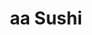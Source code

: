 ---
layout: place
title: "aa Sushi"
permalink: /washington/seattle/aa-sushi.html
stateAbbr: WA
stateName: Washington
cityName: Seattle
seo:
  name: "aa Sushi"
  type: Restaurant
  links: null
description: "Looking for sushi in Seattle, Washington? Check out aa Sushi for a delightful Japanese dining experience. Enjoy a variety of sushi and other dishes in a welc..."
place_id: ChIJ3Z83cAAVkFQRViH4aC1TUQg
photos:
  - name: >-
      places/ChIJ3Z83cAAVkFQRViH4aC1TUQg/photos/AeeoHcJO9P6zLbvAmWh5Y95k2C8Au8Q0UT03IGb9N-pQHn2h2OsSYwLACWxSK-26rYK1GZ0H_ow32unTCRSMK02_5OKjFpqKqh69NmR6PuKiYWFqM3j6WLcDBE2NrCAsmtysZzuRmdy8_JKyGDr5dK75EnzpE97oThK8xZDcGn-WQyb3sGzcwjH6VrthOZQqEUkSGsL7JcFpIOSrum0t-cRrWUDmqhTppABgyf7aB2PFN-XRxSmPkEGlM9US7GHmHGeTtaEY55kkwE4ZD4N1DL0B5rRyheJLjv8Js8drmIihDlFZ3TiiGpQkBsdEDCOv_ZcDkw6NOQB8tI-PssfVlSquE4eMVvctuM1rPOQ5L_wP1BP38YUyL0qCcFQel3h2Pu1qaEoUfCf5scJtFabPfdBeMrHeCQ1XVegDH9Wcnt9TwoIBBgSw
    widthPx: 3024
    heightPx: 4032
    authorAttributions:
      - displayName: Rita Bun
        uri: https://maps.google.com/maps/contrib/107019336349240913970
        photoUri: >-
          https://lh3.googleusercontent.com/a/ACg8ocL0xcjRBqBNbgcC9MRKapFcfZSa4m4Tw5KJefxEJNUXw4Zh_A=s100-p-k-no-mo
    flagContentUri: >-
      https://www.google.com/local/imagery/report/?cb_client=maps_api_places.places_api&image_key=!1e10!2sCIHM0ogKEICAgIC_16LFpgE&hl=en-US
    googleMapsUri: >-
      https://www.google.com/maps/place//data=!3m4!1e2!3m2!1sCIHM0ogKEICAgIC_16LFpgE!2e10!4m2!3m1!1s0x5490150070379fdd:0x851532d68f82156
  - name: >-
      places/ChIJ3Z83cAAVkFQRViH4aC1TUQg/photos/AeeoHcK216cBBTKiqMJUOp3thlKNzTEcZzUqiYRHGwKkmrsq5tl09zv1d73HP8-ah7FX50DbC2tkuQVABMbCWwmjpD7UpGFN3N_Wodbjdg3FkiPhld7G6kvyWGzY0DYanUhzCKqyHGbSUkY8UQkZ0E-IkBapR-KUvocsi7wA08wed6wbzd9sYCVSAGQZTmRd55Oa6aeUFnghjnQQVDNtY178XAnTdkN2VHREg_BhVWLEanK1pBk2BHeEjS8MT0_zgF5Q9LhcttEHSUXsoTWjsaB3OER8m9LGSD4-zaYJh6-M_GsAlg
    widthPx: 3600
    heightPx: 4800
    authorAttributions:
      - displayName: aa Sushi
        uri: https://maps.google.com/maps/contrib/107109083993754209144
        photoUri: >-
          https://lh3.googleusercontent.com/a/ACg8ocLCMBcAQ_eb0biFe7dL-0Ah97usgE7x9BoqrsADkXrGQ0yQTQ=s100-p-k-no-mo
    flagContentUri: >-
      https://www.google.com/local/imagery/report/?cb_client=maps_api_places.places_api&image_key=!1e10!2sAF1QipOXmd8LpbMam6YcBwPoSPnyyrjGXnIlayZXphIb&hl=en-US
    googleMapsUri: >-
      https://www.google.com/maps/place//data=!3m4!1e2!3m2!1sAF1QipOXmd8LpbMam6YcBwPoSPnyyrjGXnIlayZXphIb!2e10!4m2!3m1!1s0x5490150070379fdd:0x851532d68f82156
  - name: >-
      places/ChIJ3Z83cAAVkFQRViH4aC1TUQg/photos/AeeoHcLDRwKFluZKV70lY8ShQ46dHWOI8-biMtjvaxOfQVRwGJW-zJ0PgAqeuwTQIuDuWs5Kf9hjLVv2ARdSMx79PhFJynBuIUGN4BgL9BjJ2czgKlw5cj-c1tjk8j8-JniQDArSNLQF7XUS-9Q65cnAc6Aaeia5X9ljZjymR6PdJGOSsQjAScg0kl1_8v12Fr9_pFSsTeTBEsgWJfz3Cz2MMcsBB_TGpyZ0F7drJKOLdM81h_1IPtAjlyVWfZY3FRQ_tiiVL8D_9yuitElEIGHa-W7CSrX-DkfYzJFLFiDg9uV6p84YT7LJGovLkp3lYH1I9w0Fnq1RCPjJYAN_PoOVVvG4ExyqUxFIQQAktwwWKBgLrdb4q5_JNLIsDNyERjlOAHSACNPaasbh1ofQf8TUU6mon-ghwfDeVJ5ir2mOLlmMuh9l
    widthPx: 4800
    heightPx: 3200
    authorAttributions:
      - displayName: Pooja Chaudhary
        uri: https://maps.google.com/maps/contrib/110764725808953705481
        photoUri: >-
          https://lh3.googleusercontent.com/a-/ALV-UjVikZvhBSYSeJHyC2iVE3uoSeiUL7_8Q-E6SrAo6CM8YBBQWbE=s100-p-k-no-mo
    flagContentUri: >-
      https://www.google.com/local/imagery/report/?cb_client=maps_api_places.places_api&image_key=!1e10!2sCIHM0ogKEICAgMDI1qra_wE&hl=en-US
    googleMapsUri: >-
      https://www.google.com/maps/place//data=!3m4!1e2!3m2!1sCIHM0ogKEICAgMDI1qra_wE!2e10!4m2!3m1!1s0x5490150070379fdd:0x851532d68f82156
  - name: >-
      places/ChIJ3Z83cAAVkFQRViH4aC1TUQg/photos/AeeoHcJnZ6xdgnIsp1OI9vFyB7sIlJ9Y_REoPZsJ0E3MHq0b6rwKNeoNM9ST8ahfEuvmtkBXeGSqB1y1bOhq23JWCQbOJw3rZhD4rcfR9dEmWsylX0OPw06AvaaoSigqPKdtQ79qu7S0wMqnWBrlw7mg1p9NaIZfr0j7G94pi9PnKWHX19yOzYuwAaCh6HJbMnZBLLeJrRYOYwDV2cTWvoBTtdbjahG38DkSjIaKyEqKDsE84nS-x9c33YRJevD8M82xXhrv4NpAneYi2wP0OyhYgRbBZuUEOdGNBteARcIC_y3Pgg
    widthPx: 1290
    heightPx: 2125
    authorAttributions:
      - displayName: aa Sushi
        uri: https://maps.google.com/maps/contrib/107109083993754209144
        photoUri: >-
          https://lh3.googleusercontent.com/a/ACg8ocLCMBcAQ_eb0biFe7dL-0Ah97usgE7x9BoqrsADkXrGQ0yQTQ=s100-p-k-no-mo
    flagContentUri: >-
      https://www.google.com/local/imagery/report/?cb_client=maps_api_places.places_api&image_key=!1e10!2sAF1QipNoq6gevuT2vw0BJzsdTytOY4_6do7u95DWEaH3&hl=en-US
    googleMapsUri: >-
      https://www.google.com/maps/place//data=!3m4!1e2!3m2!1sAF1QipNoq6gevuT2vw0BJzsdTytOY4_6do7u95DWEaH3!2e10!4m2!3m1!1s0x5490150070379fdd:0x851532d68f82156
  - name: >-
      places/ChIJ3Z83cAAVkFQRViH4aC1TUQg/photos/AeeoHcKihvSk4vkyhxT134L3dDgSZ2HFpZpz-yADsTWRzudkzqBiqjbA2v5nSsl7uIImreTL4XfQ27RgBcihGGgaB3GzGyaXbIYs3WqZMNBqhMZjQMllG7k_Bv2DDg-BFyBMrLa1UGIMGfRAvYYWXcBBHrsFBEBaVmfB7hUzGacuuC8Wm0sQ0uDmzBapVXxF6DoYe0Oa_HcMRr8Bwj-3QcZaAPKCwJ7flraULv3s1GeKf1TL9go3q5IHslKBv9QjrFxf_u4CMSaTQjZvqGMhfPNw5xlTv77TulGIfIRQ3TB0lV3bu0KMQ4t7jsMm4G4zAzVeuXk1TlI3Vy4Lo6SQTzmP57BV7Dt0rd4XWBg5OVKzZx4TK40J_Ny0mt7I476drbfHIgl5j7BUad6QV8t44w7MnbRV9XFGBw4hTFrRIQUOobtBP14
    widthPx: 2040
    heightPx: 1530
    authorAttributions:
      - displayName: Metta Diana
        uri: https://maps.google.com/maps/contrib/115418937812576704668
        photoUri: >-
          https://lh3.googleusercontent.com/a/ACg8ocIAPWfTCFLijE2ND6MrhYmawEwT1ZlWM5gemg0JeQohfQs1qw=s100-p-k-no-mo
    flagContentUri: >-
      https://www.google.com/local/imagery/report/?cb_client=maps_api_places.places_api&image_key=!1e10!2sCIHM0ogKEICAgICfxOKvuwE&hl=en-US
    googleMapsUri: >-
      https://www.google.com/maps/place//data=!3m4!1e2!3m2!1sCIHM0ogKEICAgICfxOKvuwE!2e10!4m2!3m1!1s0x5490150070379fdd:0x851532d68f82156
  - name: >-
      places/ChIJ3Z83cAAVkFQRViH4aC1TUQg/photos/AeeoHcKH9QlbS8-gbD8cQg2BIZX_VNn-Q5udLNzKqaz-YGb9MO6K1zBUmxYEd-IXYg-COBLOhDkLLnWoO6WRug13keF1yhktiSAJpD6VIQLkBMxTDIB2BqXrkIAHpulb2E9mW_J4yIlXlSkZLc9CZDcZk_BbsZhtdwT62MRTkFlyeBlKynJqVA60-4RZrD89iC-VqdUKM7co_C2ltXY7u0Ug-0yLar5BfWjlgHSMGgBoUmgAoRe9TdXjCxAk_3H6dgYaI0W7kS_PKUZ8GpdiZ00QA9akiqGrCbK1TKai-Wqo9TeVV4xOmCVMolLRbHgJc1GmyOnpBKihIu8kbe-Azgmd5A6Q7jCzBRaY7PIUGh-jqYGIc5GOXfoPvrVXsxgq11MIWACPxNMw_Ben2oVZyPMeBhBbn3q5yEwmH8ksn4LAqchRsQ
    widthPx: 4032
    heightPx: 3024
    authorAttributions:
      - displayName: Stacee
        uri: https://maps.google.com/maps/contrib/115601795408959728079
        photoUri: >-
          https://lh3.googleusercontent.com/a-/ALV-UjUkFWEz3jQk6zlJSiDat2ZDnbswjbtnW85kxTi8x5qdc-yFS0bU=s100-p-k-no-mo
    flagContentUri: >-
      https://www.google.com/local/imagery/report/?cb_client=maps_api_places.places_api&image_key=!1e10!2sCIHM0ogKEICAgMDg_qXHJQ&hl=en-US
    googleMapsUri: >-
      https://www.google.com/maps/place//data=!3m4!1e2!3m2!1sCIHM0ogKEICAgMDg_qXHJQ!2e10!4m2!3m1!1s0x5490150070379fdd:0x851532d68f82156
  - name: >-
      places/ChIJ3Z83cAAVkFQRViH4aC1TUQg/photos/AeeoHcKB5eIAVGNKDuprZCIS0-JAMDzg35m2cjR7eZq55eI-895qsX7L3NtU503lJzmY9jveZv7aEY0t3xckrZNKXaUuQe_WJfP1L_u-GCuBmLOALpuSUA7dYDqeQQk2-ZZ_JimTJANJkNRi1sHD10E_7pDcBV9jmCImqR_C_NdiTicsdN3dw_b3zkuX0RjZjcaX91nOfdhIH9r5qOr0BYa_LarGUWnGMpCbrzqjLSdBUzC6P8c2PXD5G9RkZShxnxvcl5u-HyJWBz8WB_-HH4OlNAFv8T0hRZpJcBOB_4v1AZbU9TtwYGI-2MXImhVhE1vVS6UV5S62LvO9pxhIb2yU-fSFRUXRo4M-sROLqh6sV-IsY2h99F2rvAvHW7fGxm1mSRjrBgP6xahc6-yykaYD5FWannrRyO3dBvKjmelEp3g
    widthPx: 1050
    heightPx: 864
    authorAttributions:
      - displayName: Calrin
        uri: https://maps.google.com/maps/contrib/118094282261727783338
        photoUri: >-
          https://lh3.googleusercontent.com/a/ACg8ocKANZXL8OnLXVgJjQRcWgPdBe_3upQ07cvciuBCX13M5Bp3Ng=s100-p-k-no-mo
    flagContentUri: >-
      https://www.google.com/local/imagery/report/?cb_client=maps_api_places.places_api&image_key=!1e10!2sCIHM0ogKEICAgIDvj4ilSg&hl=en-US
    googleMapsUri: >-
      https://www.google.com/maps/place//data=!3m4!1e2!3m2!1sCIHM0ogKEICAgIDvj4ilSg!2e10!4m2!3m1!1s0x5490150070379fdd:0x851532d68f82156
  - name: >-
      places/ChIJ3Z83cAAVkFQRViH4aC1TUQg/photos/AeeoHcJX3GvKz8N91upwtwevqA45Is42h6Fe-G_XVN2pfQGghOp5wPCacZfVV-EwK7Jlhy6sWvjRdJ1Vuz-bckh1GpX5XsYSkhxjjbKBkDvmm5unmNE1-k4hjV-FuAh9MMh7xuMKXMV1CmbK0BzAxLtS-7dYOtB-7UgDncWniEWkcqnCXFz8UCVsN3qmVT6G6SCkRbDXT4FpQN6_jHGgQNwoa_XK1dSFd4Z4pJeFVj9CkQ4QNwvFeSWLUsCQVQY_n7vRitxGIAbbdn-9mw6J_hBUDBGqXQPduQ4TX0OEJjGrIWvMGUVB9sDE26agXm1RhdYSdthpjFy7tYOljYT85yrwoO1uuc1qyv2v5Z_9N69_mO8NNWbiUhqCTauqawFf1HS1Q3ctYPJUYMLbWA4ydzlN7wOFeIIlpZnqo6EmoZVttDBUY03l8VuxBBgwiuGStELJ
    widthPx: 2252
    heightPx: 4000
    authorAttributions:
      - displayName: Rasika Thorat
        uri: https://maps.google.com/maps/contrib/106326094815705776830
        photoUri: >-
          https://lh3.googleusercontent.com/a-/ALV-UjXV-gWxFtGC31OJ7bjhTwQEy3PzHKCV5VGUj2udfCpsJdGB9RG6mg=s100-p-k-no-mo
    flagContentUri: >-
      https://www.google.com/local/imagery/report/?cb_client=maps_api_places.places_api&image_key=!1e10!2sCIABIhAGbyw7gyi5Y2ef90MADank&hl=en-US
    googleMapsUri: >-
      https://www.google.com/maps/place//data=!3m4!1e2!3m2!1sCIABIhAGbyw7gyi5Y2ef90MADank!2e10!4m2!3m1!1s0x5490150070379fdd:0x851532d68f82156
  - name: >-
      places/ChIJ3Z83cAAVkFQRViH4aC1TUQg/photos/AeeoHcLUvfuq5mlPtvsRzBlx_GPyrHPh82Ud4edMpxWu4BJcKIkDJdcw7rD9Qg1po8fN3A3NE3pL86LPcqwhHZ_1_6OG8At_B9KNG3aPZ5pIYN_Y2g_muAnuxAYHVGfTcQtJY4jI9ADfuoXpm-v5lL2gTRsA1HJuMxTjwIv3ED8utFAhkugOMd1oXKSXiUMsSr5w3DexLvXVJTYvvL5Mjfz3CLYBpxTioCyDHFM3HnExBw2YIvkPqSi5Cte-zRjktTg7b5bGtdyui6iN8TmLCZhFgv5q6-UdSeIsijPDKEBf21SmOnovcGCtbajdWzUNjYaGvhMdc3rhHvcexFVdnPoABs7H0MLMjcFMNeFNvS9g22GoArUBzum5a5ZuJm1cFdY0y2LuH61_dsMqCmCs4k6J8P082AvD4BMGb7lHg9roNLPHMQ
    widthPx: 3024
    heightPx: 4032
    authorAttributions:
      - displayName: Rita Bun
        uri: https://maps.google.com/maps/contrib/107019336349240913970
        photoUri: >-
          https://lh3.googleusercontent.com/a/ACg8ocL0xcjRBqBNbgcC9MRKapFcfZSa4m4Tw5KJefxEJNUXw4Zh_A=s100-p-k-no-mo
    flagContentUri: >-
      https://www.google.com/local/imagery/report/?cb_client=maps_api_places.places_api&image_key=!1e10!2sCIHM0ogKEICAgICfidrHKw&hl=en-US
    googleMapsUri: >-
      https://www.google.com/maps/place//data=!3m4!1e2!3m2!1sCIHM0ogKEICAgICfidrHKw!2e10!4m2!3m1!1s0x5490150070379fdd:0x851532d68f82156
  - name: >-
      places/ChIJ3Z83cAAVkFQRViH4aC1TUQg/photos/AeeoHcJYFl7m_ttqptI4R73EjVrHAC0SDl4nOhosnZVtbBKR-r-oEvGgapN4oC4rQQFZ7QIkaZj6YDC1S9xmLZcZ3taC3znzGMjEhvGLBCBgaCpal1TeK5VE7wQl6eEf-zurKhlNQYZSeToCZna0Jr3dzjvGT0kPtddBSbdyyTnfqVsDExADSGf9WzPcqmZhK1HVeh2UvwsWzRJFJzi5s0boM6ogSG2AHDx0x1KjyDILFbGsBCffyjvZqP_pmhNqhUttUNnL80F3rTBGEBtMglPgOUe_7p8a3svyGqUO8xJ60AJuNw
    widthPx: 4032
    heightPx: 3024
    authorAttributions:
      - displayName: aa Sushi
        uri: https://maps.google.com/maps/contrib/107109083993754209144
        photoUri: >-
          https://lh3.googleusercontent.com/a/ACg8ocLCMBcAQ_eb0biFe7dL-0Ah97usgE7x9BoqrsADkXrGQ0yQTQ=s100-p-k-no-mo
    flagContentUri: >-
      https://www.google.com/local/imagery/report/?cb_client=maps_api_places.places_api&image_key=!1e10!2sAF1QipOdS58K11t8-fe4vpvn9ifIvQfe9Q4tHRvXwExb&hl=en-US
    googleMapsUri: >-
      https://www.google.com/maps/place//data=!3m4!1e2!3m2!1sAF1QipOdS58K11t8-fe4vpvn9ifIvQfe9Q4tHRvXwExb!2e10!4m2!3m1!1s0x5490150070379fdd:0x851532d68f82156
address: 5463 Leary Ave NW, Seattle, WA 98107, USA
street: 5463 Leary Ave NW
city: Seattle
state: WA
zip: '98107'
country: USA
neighborhood: Adams
latitude: '47.668212'
longitude: '-122.384186'
accessibility_options:
  wheelchairAccessibleEntrance: true
business_status: OPERATIONAL
name: aa Sushi
google_maps_links:
  directionsUri: >-
    https://www.google.com/maps/dir//''/data=!4m7!4m6!1m1!4e2!1m2!1m1!1s0x5490150070379fdd:0x851532d68f82156!3e0
  placeUri: https://maps.google.com/?cid=599351679916712278
  writeAReviewUri: >-
    https://www.google.com/maps/place//data=!4m3!3m2!1s0x5490150070379fdd:0x851532d68f82156!12e1
  reviewsUri: >-
    https://www.google.com/maps/place//data=!4m4!3m3!1s0x5490150070379fdd:0x851532d68f82156!9m1!1b1
  photosUri: >-
    https://www.google.com/maps/place//data=!4m3!3m2!1s0x5490150070379fdd:0x851532d68f82156!10e5
primary_type: Japanese Restaurant
opening_hours:
  regular: null
  current: null
secondary_opening_hours:
  regular:
    weekdayDescriptions: null
    type: null
  current:
    weekdayDescriptions: null
    type: null
phone: null
price_level: null
price_range: null
rating: null
rating_count: 0
website: null
reviews: null
parking_options: null
payment_options: null
allow_dogs: null
curbside_pickup: null
delivery: null
dine_in: null
good_for_children: null
good_for_groups: null
good_for_sports: null
live_music: null
menu_for_children: null
outdoor_seating: null
reservable: null
restroom: null
serves_beer: null
serves_breakfast: null
serves_brunch: null
serves_cocktails: null
serves_coffee: null
serves_dinner: null
serves_dessert: null
serves_lunch: null
serves_vegetarian_food: null
serves_wine: null
takeout: null
summary: null

---